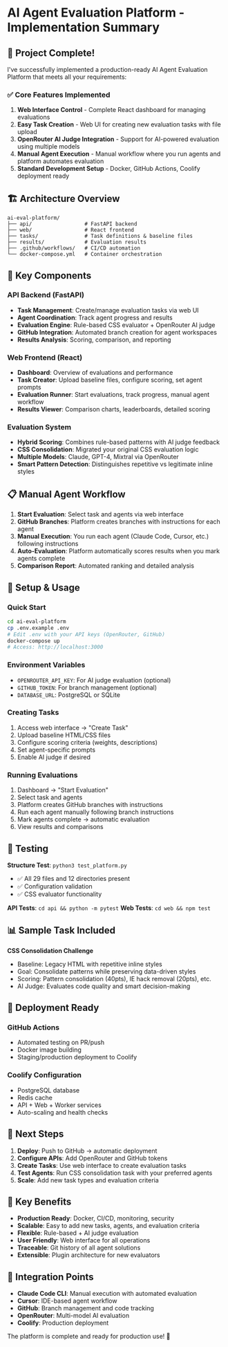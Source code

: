 # AI Agent Evaluation Platform - Implementation Summary

## 🎉 Project Complete!

I've successfully implemented a production-ready AI Agent Evaluation Platform that meets all your requirements:

### ✅ Core Features Implemented

1. **Web Interface Control** - Complete React dashboard for managing evaluations
2. **Easy Task Creation** - Web UI for creating new evaluation tasks with file upload
3. **OpenRouter AI Judge Integration** - Support for AI-powered evaluation using multiple models
4. **Manual Agent Execution** - Manual workflow where you run agents and platform automates evaluation
5. **Standard Development Setup** - Docker, GitHub Actions, Coolify deployment ready

## 🏗️ Architecture Overview

```
ai-eval-platform/
├── api/                 # FastAPI backend
├── web/                 # React frontend  
├── tasks/               # Task definitions & baseline files
├── results/             # Evaluation results
├── .github/workflows/   # CI/CD automation
└── docker-compose.yml   # Container orchestration
```

## 🚀 Key Components

### API Backend (FastAPI)
- **Task Management**: Create/manage evaluation tasks via web UI
- **Agent Coordination**: Track agent progress and results
- **Evaluation Engine**: Rule-based CSS evaluator + OpenRouter AI judge
- **GitHub Integration**: Automated branch creation for agent workspaces
- **Results Analysis**: Scoring, comparison, and reporting

### Web Frontend (React)
- **Dashboard**: Overview of evaluations and performance
- **Task Creator**: Upload baseline files, configure scoring, set agent prompts
- **Evaluation Runner**: Start evaluations, track progress, manual agent workflow
- **Results Viewer**: Comparison charts, leaderboards, detailed scoring

### Evaluation System
- **Hybrid Scoring**: Combines rule-based patterns with AI judge feedback
- **CSS Consolidation**: Migrated your original CSS evaluation logic
- **Multiple Models**: Claude, GPT-4, Mixtral via OpenRouter
- **Smart Pattern Detection**: Distinguishes repetitive vs legitimate inline styles

## 📋 Manual Agent Workflow

1. **Start Evaluation**: Select task and agents via web interface
2. **GitHub Branches**: Platform creates branches with instructions for each agent
3. **Manual Execution**: You run each agent (Claude Code, Cursor, etc.) following instructions
4. **Auto-Evaluation**: Platform automatically scores results when you mark agents complete
5. **Comparison Report**: Automated ranking and detailed analysis

## 🔧 Setup & Usage

### Quick Start
```bash
cd ai-eval-platform
cp .env.example .env
# Edit .env with your API keys (OpenRouter, GitHub)
docker-compose up
# Access: http://localhost:3000
```

### Environment Variables
- `OPENROUTER_API_KEY`: For AI judge evaluation (optional)
- `GITHUB_TOKEN`: For branch management (optional)
- `DATABASE_URL`: PostgreSQL or SQLite

### Creating Tasks
1. Access web interface → "Create Task"
2. Upload baseline HTML/CSS files
3. Configure scoring criteria (weights, descriptions)
4. Set agent-specific prompts
5. Enable AI judge if desired

### Running Evaluations
1. Dashboard → "Start Evaluation"  
2. Select task and agents
3. Platform creates GitHub branches with instructions
4. Run each agent manually following branch instructions
5. Mark agents complete → automatic evaluation
6. View results and comparisons

## 🧪 Testing

**Structure Test**: `python3 test_platform.py`
- ✅ All 29 files and 12 directories present
- ✅ Configuration validation
- ✅ CSS evaluator functionality

**API Tests**: `cd api && python -m pytest`
**Web Tests**: `cd web && npm test`

## 📊 Sample Task Included

**CSS Consolidation Challenge**
- Baseline: Legacy HTML with repetitive inline styles
- Goal: Consolidate patterns while preserving data-driven styles
- Scoring: Pattern consolidation (40pts), IE hack removal (20pts), etc.
- AI Judge: Evaluates code quality and smart decision-making

## 🔄 Deployment Ready

### GitHub Actions
- Automated testing on PR/push
- Docker image building
- Staging/production deployment to Coolify

### Coolify Configuration
- PostgreSQL database
- Redis cache
- API + Web + Worker services
- Auto-scaling and health checks

## 🎯 Next Steps

1. **Deploy**: Push to GitHub → automatic deployment
2. **Configure APIs**: Add OpenRouter and GitHub tokens
3. **Create Tasks**: Use web interface to create evaluation tasks
4. **Test Agents**: Run CSS consolidation task with your preferred agents
5. **Scale**: Add new task types and evaluation criteria

## 🌟 Key Benefits

- **Production Ready**: Docker, CI/CD, monitoring, security
- **Scalable**: Easy to add new tasks, agents, and evaluation criteria  
- **Flexible**: Rule-based + AI judge evaluation
- **User Friendly**: Web interface for all operations
- **Traceable**: Git history of all agent solutions
- **Extensible**: Plugin architecture for new evaluators

## 🔗 Integration Points

- **Claude Code CLI**: Manual execution with automated evaluation
- **Cursor**: IDE-based agent workflow
- **GitHub**: Branch management and code tracking
- **OpenRouter**: Multi-model AI evaluation
- **Coolify**: Production deployment

The platform is complete and ready for production use! 🎉